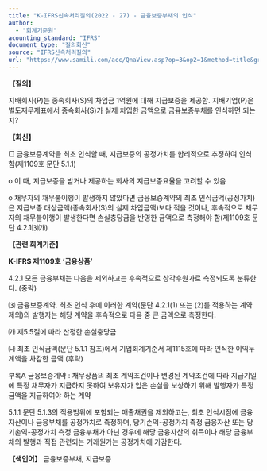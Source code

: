 ```yaml
---
title: "K-IFRS신속처리질의(2022 - 27) - 금융보증부채의 인식"
author:
  - "회계기준원"
acounting_standard: "IFRS"
document_type: "질의회신"
source: "IFRS신속처리질의"
url: "https://www.samili.com/acc/QnaView.asp?op=3&op2=1&method=title&group=2124-15;1&orgcode=3&searchword=&page=13&code=K%2DIFRS%EC%8B%A0%EC%86%8D%EC%B2%98%EB%A6%AC%EC%A7%88%EC%9D%98%2D27%3A20220429"
---
```

**【질의】**

  

지배회사(P)는 종속회사(S)의 차입금 1억원에 대해 지급보증을 제공함. 지배기업(P)은 별도재무제표에서 종속회사(S)가 실제 차입한 금액으로 금융보증부채를 인식하면 되는지?

  
  

**【회신】**

  

□ 금융보증계약을 최초 인식할 때, 지급보증의 공정가치를 합리적으로 추정하여 인식 함(제1109호 문단 5.1.1)

  

o 이 때, 지급보증을 받거나 제공하는 회사의 지급보증요율을 고려할 수 있음

  

o 채무자의 채무불이행이 발생하지 않았다면 금융보증계약의 최초 인식금액(공정가치)은 지급보증 대상금액(종속회사(S)의 실제 차입금액)보다 적을 것이나, 후속적으로 채무자의 채무불이행이 발생한다면 손실충당금을 반영한 금액으로 측정해야 함(제1109호 문단 4.2.1⑶㈎)

  
  

**【관련 회계기준】**

  

**K-IFRS 제1109호 ‘금융상품’**

  

4.2.1 모든 금융부채는 다음을 제외하고는 후속적으로 상각후원가로 측정되도록 분류한다. (중략)

⑶ 금융보증계약. 최초 인식 후에 이러한 계약(문단 4.2.1(1) 또는 (2)를 적용하는 계약 제외)의 발행자는 해당 계약을 후속적으로 다음 중 큰 금액으로 측정한다.

㈎ 제5.5절에 따라 산정한 손실충당금

㈏ 최초 인식금액(문단 5.1.1 참조)에서 기업회계기준서 제1115호에 따라 인식한 이익누계액을 차감한 금액 (후략)

  

부록A 금융보증계약 : 채무상품의 최초 계약조건이나 변경된 계약조건에 따라 지급기일에 특정 채무자가 지급하지 못하여 보유자가 입은 손실을 보상하기 위해 발행자가 특정 금액을 지급하여야 하는 계약

  

5.1.1 문단 5.1.3의 적용범위에 포함되는 매출채권을 제외하고는, 최초 인식시점에 금융자산이나 금융부채를 공정가치로 측정하며, 당기손익-공정가치 측정 금융자산 또는 당기손익-공정가치 측정 금융부채가 아닌 경우에 해당 금융자산의 취득이나 해당 금융부채의 발행과 직접 관련되는 거래원가는 공정가치에 가감한다.

  
  

**【색인어】** 금융보증부채, 지급보증
